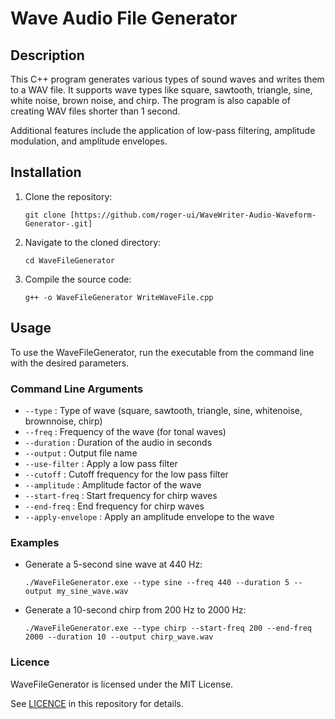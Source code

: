 # Wave Audio File Generator

## Description
This C++ program generates various types of sound waves and writes them to a WAV file. It supports wave types like square, sawtooth, triangle, sine, white noise, brown noise, and chirp. The program is also capable of creating WAV files shorter than 1 second. 

Additional features include the application of low-pass filtering, amplitude modulation, and amplitude envelopes.

## Installation

1. Clone the repository:
   ```
   git clone [https://github.com/roger-ui/WaveWriter-Audio-Waveform-Generator-.git]
   ```
2. Navigate to the cloned directory:
   ```
   cd WaveFileGenerator
   ```
3. Compile the source code:
   ```
   g++ -o WaveFileGenerator WriteWaveFile.cpp
   ```


## Usage

To use the WaveFileGenerator, run the executable from the command line with the desired parameters.

### Command Line Arguments

- `--type` : Type of wave (square, sawtooth, triangle, sine, whitenoise, brownnoise, chirp)
- `--freq` : Frequency of the wave (for tonal waves)
- `--duration` : Duration of the audio in seconds
- `--output` : Output file name
- `--use-filter` : Apply a low pass filter
- `--cutoff` : Cutoff frequency for the low pass filter
- `--amplitude` : Amplitude factor of the wave
- `--start-freq` : Start frequency for chirp waves
- `--end-freq` : End frequency for chirp waves
- `--apply-envelope` : Apply an amplitude envelope to the wave

### Examples

- Generate a 5-second sine wave at 440 Hz:
  ```
  ./WaveFileGenerator.exe --type sine --freq 440 --duration 5 --output my_sine_wave.wav
  ```
- Generate a 10-second chirp from 200 Hz to 2000 Hz:
  ```
  ./WaveFileGenerator.exe --type chirp --start-freq 200 --end-freq 2000 --duration 10 --output chirp_wave.wav
  ```

### Licence 

WaveFileGenerator is licensed under the MIT License. 

See [LICENCE](https://github.com/roger-ui/WaveWriter-Audio-Waveform-Generator-/blob/master/LICENSE.txt) in this repository for details.

